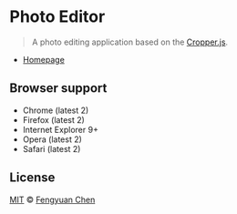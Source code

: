 # Photo Editor

> A photo editing application based on the [Cropper.js](https://github.com/fengyuanchen/cropperjs).

- [Homepage](http://fengyuanchen.github.io/photo-editor)



## Browser support

- Chrome (latest 2)
- Firefox (latest 2)
- Internet Explorer 9+
- Opera (latest 2)
- Safari (latest 2)



## License

[MIT](http://opensource.org/licenses/MIT) © [Fengyuan Chen](http://chenfengyuan.com)
